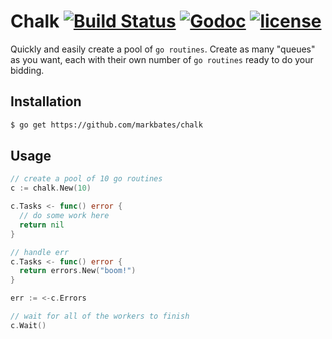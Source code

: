 # Chalk [![Build Status](https://travis-ci.org/markbates/chalk.svg)](https://travis-ci.org/markbates/chalk) [![Godoc](http://img.shields.io/badge/godoc-reference-blue.svg?style=flat)](https://godoc.org/github.com/markbates/chalk) [![license](http://img.shields.io/badge/license-MIT-red.svg?style=flat)](https://raw.githubusercontent.com/markbates/chalk/master/LICENSE)

Quickly and easily create a pool of `go routines`. Create as many "queues" as you want, each with their own number of `go routines` ready to do your bidding.

## Installation

```bash
$ go get https://github.com/markbates/chalk
```

## Usage

```go
// create a pool of 10 go routines
c := chalk.New(10)

c.Tasks <- func() error {
  // do some work here
  return nil
}

// handle err
c.Tasks <- func() error {
  return errors.New("boom!")
}

err := <-c.Errors

// wait for all of the workers to finish
c.Wait()
```
